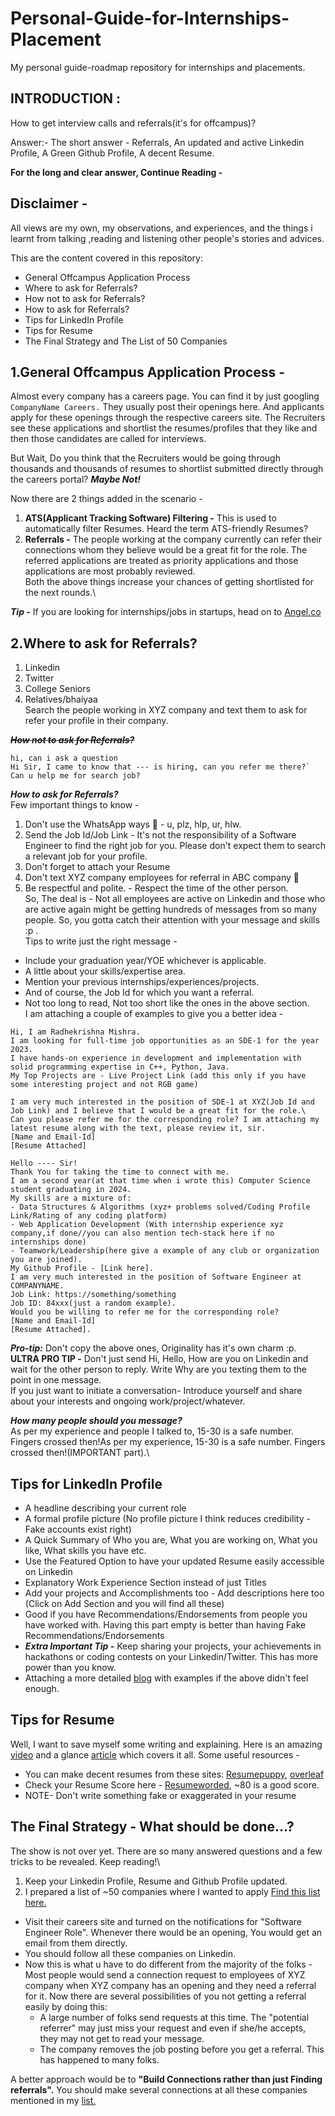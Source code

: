 # Personal-Guide-for-Internships-Placement
My personal guide-roadmap repository for internships and placements.


## INTRODUCTION :

How to get interview calls and referrals(it's for offcampus)?

Answer:- The short answer - Referrals, An updated and active Linkedin Profile, A Green Github Profile, A decent Resume.

__For the long and clear answer, Continue Reading -__

## Disclaimer - 
All views are my own, my observations, and experiences, and the things i learnt from talking ,reading and listening other people's stories and advices.

This are the content covered in this repository:

- General Offcampus Application Process
- Where to ask for Referrals?
- How not to ask for Referrals?
- How to ask for Referrals?
- Tips for LinkedIn Profile
- Tips for Resume
- The Final Strategy and The List of 50 Companies

## 1.General Offcampus Application Process -

Almost every company has a careers page. You can find it by just googling ``` CompanyName Careers. ``` They usually post their openings here. And applicants apply for these openings through the respective careers site. The Recruiters see these applications and shortlist the resumes/profiles that they like and then those candidates are called for interviews.

But Wait, Do you think that the Recruiters would be going through thousands and thousands of resumes to shortlist submitted directly through the careers portal? ***Maybe Not!***

Now there are 2 things added in the scenario -
1. **ATS(Applicant Tracking Software) Filtering -** This is used to automatically filter Resumes. Heard the term ATS-friendly Resumes?
2. **Referrals -** The people working at the company currently can refer their connections whom they believe would be a great fit for the role. The referred applications are treated as priority applications and those applications are most probably reviewed.\
Both the above things increase your chances of getting shortlisted for the next rounds.\

***Tip -*** If you are looking for internships/jobs in startups, head on to [Angel.co](https://angel.co/)

## 2.Where to ask for Referrals?
1. Linkedin
2. Twitter
3. College Seniors
4. Relatives/bhaiyaa\
Search the people working in XYZ company and text them to ask for refer your profile in their company.

~~***How not to ask for Referrals?***~~
```hlw, can you refer me
hi, can i ask a question
Hi Sir, I came to know that --- is hiring, can you refer me there?` 
Can u help me for search job?
```
***How to ask for Referrals?*** \
Few important things to know -
1. Don't use the WhatsApp ways 😬 - u, plz, hlp, ur, hlw.
2. Send the Job Id/Job Link - It's not the responsibility of a Software Engineer to find the right job for you. Please don't expect them to search a relevant job for your profile.
3. Don't forget to attach your Resume
4. Don't text XYZ company employees for referral in ABC company 😬
5. Be respectful and polite. - Respect the time of the other person.\
So, The deal is - Not all employees are active on Linkedin and those who are active again might be getting hundreds of messages from so many people. So, you gotta catch their attention with your message and skills :p .\
Tips to write just the right message -
- Include your graduation year/YOE whichever is applicable.
- A little about your skills/expertise area.
- Mention your previous internships/experiences/projects.
- And of course, the Job Id for which you want a referral.
- Not too long to read, Not too short like the ones in the above section.\
I am attaching a couple of examples to give you a better idea -

```
Hi, I am Radhekrishna Mishra. 
I am looking for full-time job opportunities as an SDE-1 for the year 2023.
I have hands-on experience in development and implementation with solid programming expertise in C++, Python, Java.
My Top Projects are - Live Project Link (add this only if you have some interesting project and not RGB game)
```
```
I am very much interested in the position of SDE-1 at XYZ(Job Id and Job Link) and I believe that I would be a great fit for the role.\
Can you please refer me for the corresponding role? I am attaching my latest resume along with the text, please review it, sir.
[Name and Email-Id]
[Resume Attached]
```
```
Hello ---- Sir!
Thank You for taking the time to connect with me. 
I am a second year(at that time when i wrote this) Computer Science student graduating in 2024.
My skills are a mixture of:
- Data Structures & Algorithms (xyz+ problems solved/Coding Profile Link/Rating of any coding platform)
- Web Application Development (With internship experience xyz company,if done//you can also mention tech-stack here if no internships done)
- Teamwork/Leadership(here give a example of any club or organization you are joined).
My Github Profile - [Link here].
I am very much interested in the position of Software Engineer at COMPANYNAME. 
Job Link: https://something/something
Job ID: 84xxx(just a random example).
Would you be willing to refer me for the corresponding role?
[Name and Email-Id]
[Resume Attached].
```
***Pro-tip:*** Don't copy the above ones, Originality has it's own charm :p.\
**ULTRA PRO TIP -** Don't just send Hi, Hello, How are you on Linkedin and wait for the other person to reply. Write Why are you texting them to the point in one message.\
If you just want to initiate a conversation- Introduce yourself and share about your interests and ongoing work/project/whatever.

***How many people should you message?***\
As per my experience and people I talked to, 15-30 is a safe number. Fingers crossed then!As per my experience, 15-30 is a safe number. Fingers crossed then!(IMPORTANT part).\
## Tips for LinkedIn Profile
- A headline describing your current role
- A formal profile picture (No profile picture I think reduces credibility - Fake accounts exist right)
- A Quick Summary of Who you are, What you are working on, What you like, What skills you have etc.
- Use the Featured Option to have your updated Resume easily accessible on Linkedin
- Explanatory Work Experience Section instead of just Titles
- Add your projects and Accomplishments too - Add descriptions here too (Click on Add Section and you will find all these)
- Good if you have Recommendations/Endorsements from people you have worked with. Having this part empty is better than having Fake Recommendations/Endorsements
- ***Extra Important Tip -*** Keep sharing your projects, your achievements in hackathons or coding contests on your Linkedin/Twitter. This has more power than you know.
- Attaching a more detailed [blog](https://www.theb2bhouse.com/linkedin-profile/) with examples if the above didn't feel enough.
## Tips for Resume
Well, I want to save myself some writing and explaining.
Here is an amazing [video](https://www.youtube.com/watch?v=BYUy1yvjHxE) and a glance [article](https://cdn.cms-twdigitalassets.com/content/dam/careers-twitter/university/2021_Resume_101.pdf) which covers it all.
Some useful resources -
- You can make decent resumes from these sites: [Resumepuppy](https://resumepuppy.com/), [overleaf](https://www.overleaf.com/)
- Check your Resume Score here - [Resumeworded](https://resumeworded.com/), ~80 is a good score.
- NOTE- Don't write something fake or exaggerated in your resume

## The Final Strategy - What should be done...?
The show is not over yet. There are so many answered questions and a few tricks to be revealed. Keep reading!\
1. Keep your Linkedin Profile, Resume and Github Profile updated.
2. I prepared a list of ~50 companies where I wanted to apply [Find this list here.](https://github.com/Radhekrishnaa/List-of-Companies)
- Visit their careers site and turned on the notifications for "Software Engineer Role". Whenever there would be an opening, You would get an email from them directly.
- You should follow all these companies on Linkedin.
- Now this is what u have to do different from the majority of the folks - Most people would send a connection request to employees of XYZ company when XYZ company has an opening and they need a referral for it. Now there are several possibilities of you not getting a referral easily by doing this:
   - A large number of folks send requests at this time. The "potential referrer" may just miss your request and even if she/he accepts, they may not get to read your      message.
   - The company removes the job posting before you get a referral. This has happened to many folks.

A better approach would be to **"Build Connections rather than just Finding referrals".**
You should make several connections at all these companies mentioned in my [list.]()
